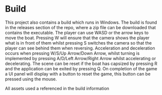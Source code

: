 # Build

This project also contains a build which runs in Windows. The build is found in the releases section of the repo, where a zip file can be downloaded that contains the executable. The player can use WASD or the arrow keys to move the boat. Pressing W will ensure that the camera shows the player what is in front of them whilst
pressing S switches the camera so that the player can see behind them when reversing. Acceleration and deceleration occurs when pressing W/S/Up Arrow/Down Arrow, whilst turning is implemented by pressing A/D/Left Arrow/Right Arrow whilst accelerating or decelerating. The scene can be reset if the boat has capsized by 
pressing R and the application can be exited by pressing Q. On completion of the game a UI panel will display with a button to reset the game, this button can be pressed using the mouse.

All assets used a referenced in the build information
